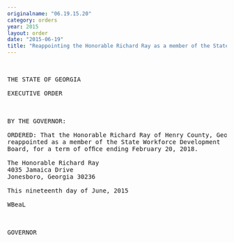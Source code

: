 ```yaml
---
originalname: "06.19.15.20"
category: orders
year: 2015
layout: order
date: "2015-06-19"
title: "Reappointing the Honorable Richard Ray as a member of the State Workforce Development Board"
---
```

<pre>
 

THE STATE OF GEORGIA

EXECUTIVE ORDER

 

BY THE GOVERNOR:

ORDERED: That the Honorable Richard Ray of Henry County, Georgia, is
reappointed as a member of the State Workforce Development
Board, for a term of ofﬁce ending February 20, 2018.

The Honorable Richard Ray
4035 Jamaica Drive
Jonesboro, Georgia 30236

This nineteenth day of June, 2015

WBeaL

 

GOVERNOR

</pre>
